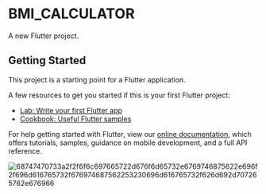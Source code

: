 # BMI_CALCULATOR 

A new Flutter project.

## Getting Started

This project is a starting point for a Flutter application.

A few resources to get you started if this is your first Flutter project:

- [Lab: Write your first Flutter app](https://flutter.dev/docs/get-started/codelab)
- [Cookbook: Useful Flutter samples](https://flutter.dev/docs/cookbook)

For help getting started with Flutter, view our
[online documentation](https://flutter.dev/docs), which offers tutorials,
samples, guidance on mobile development, and a full API reference.


![68747470733a2f2f6f6c697665722d676f6d65732e6769746875622e696f2f696d616765732f676974687562253230696d616765732f626d692d707265762e676966](https://user-images.githubusercontent.com/60007226/193450784-a69d8dd6-c344-44e1-b483-de51661ff126.gif)
